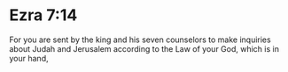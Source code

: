 # Ezra 7:14

For you are sent by the king and his seven counselors to make inquiries about Judah and Jerusalem according to the Law of your God, which is in your hand,
